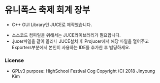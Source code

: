 # 유니폭스 축제 회계 장부

* C++ GUI Library인 JUCE로 제작했습니다.

- 소스코드 컴파일을 위해서는 JUCE라이브러리가 필요합니다.
- .jucer파일을 같이 올리니 JUCE설치 후 Projucer에서 해당 파일을 열어주고 Exporters부분에서 본인이 사용하는 IDE를 추가한 후 빌딩하세요.

### License
* GPLv3
purpose: HighSchool Festival Cog
Copyright (C) 2018 Jinyoung Kim 
